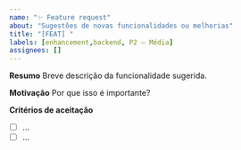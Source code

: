 ```yaml
---
name: "✨ Feature request"
about: "Sugestões de novas funcionalidades ou melhorias"
title: "[FEAT] "
labels: [enhancement,backend, P2 – Média]
assignees: []
---
```

**Resumo**
Breve descrição da funcionalidade sugerida.

**Motivação**
Por que isso é importante?

**Critérios de aceitação**
- [ ] …
- [ ] …
